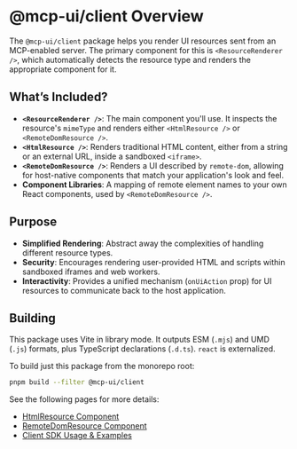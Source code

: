 # @mcp-ui/client Overview

The `@mcp-ui/client` package helps you render UI resources sent from an MCP-enabled server. The primary component for this is `<ResourceRenderer />`, which automatically detects the resource type and renders the appropriate component for it.

## What’s Included?

- **`<ResourceRenderer />`**: The main component you'll use. It inspects the resource's `mimeType` and renders either `<HtmlResource />` or `<RemoteDomResource />`.
- **`<HtmlResource />`**: Renders traditional HTML content, either from a string or an external URL, inside a sandboxed `<iframe>`.
- **`<RemoteDomResource />`**: Renders a UI described by `remote-dom`, allowing for host-native components that match your application's look and feel.
- **Component Libraries**: A mapping of remote element names to your own React components, used by `<RemoteDomResource />`.

## Purpose

- **Simplified Rendering**: Abstract away the complexities of handling different resource types.
- **Security**: Encourages rendering user-provided HTML and scripts within sandboxed iframes and web workers.
- **Interactivity**: Provides a unified mechanism (`onUiAction` prop) for UI resources to communicate back to the host application.

## Building

This package uses Vite in library mode. It outputs ESM (`.mjs`) and UMD (`.js`) formats, plus TypeScript declarations (`.d.ts`). `react` is externalized.

To build just this package from the monorepo root:

```bash
pnpm build --filter @mcp-ui/client
```

See the following pages for more details:

- [HtmlResource Component](./html-resource.md)
- [RemoteDomResource Component](./remote-dom-resource.md)
- [Client SDK Usage & Examples](./usage-examples.md)
